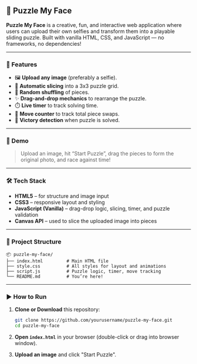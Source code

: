 
## 🧩 Puzzle My Face

**Puzzle My Face** is a creative, fun, and interactive web application where users can upload their own selfies and transform them into a playable sliding puzzle. Built with vanilla HTML, CSS, and JavaScript — no frameworks, no dependencies!

---

### 🚀 Features

* 🖼️ **Upload any image** (preferably a selfie).
* 🧩 **Automatic slicing** into a 3x3 puzzle grid.
* 🔀 **Random shuffling** of pieces.
* ✨ **Drag-and-drop mechanics** to rearrange the puzzle.
* ⏱️ **Live timer** to track solving time.
* 🎯 **Move counter** to track total piece swaps.
* 🎉 **Victory detection** when puzzle is solved.

---

### 📸 Demo

> Upload an image, hit “Start Puzzle”, drag the pieces to form the original photo, and race against time!

---

### 🛠️ Tech Stack

* **HTML5** – for structure and image input
* **CSS3** – responsive layout and styling
* **JavaScript (Vanilla)** – drag-drop logic, slicing, timer, and puzzle validation
* **Canvas API** – used to slice the uploaded image into pieces

---

### 📁 Project Structure

```
📦 puzzle-my-face/
├── index.html         # Main HTML file
├── style.css          # All styles for layout and animations
├── script.js          # Puzzle logic, timer, move tracking
└── README.md          # You’re here!
```

---

### ▶️ How to Run

1. **Clone or Download** this repository:

   ```bash
   git clone https://github.com/yourusername/puzzle-my-face.git
   cd puzzle-my-face
   ```

2. **Open `index.html`** in your browser (double-click or drag into browser window).

3. **Upload an image** and click "Start Puzzle".


